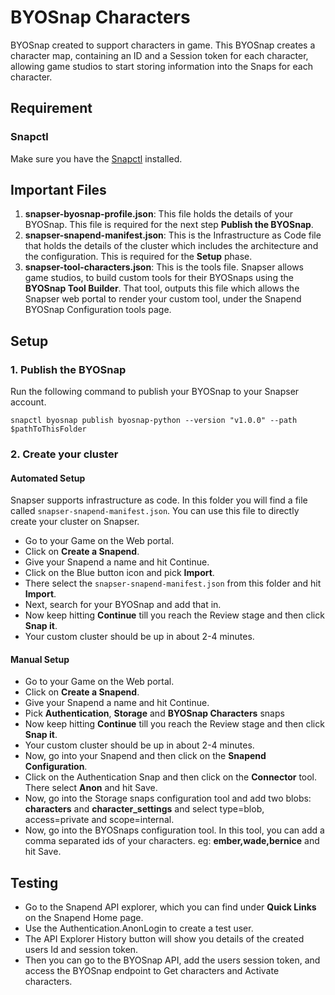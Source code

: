 # BYOSnap Characters

BYOSnap created to support characters in game. This BYOSnap creates a character map,
containing an ID and a Session token for each character, allowing game studios to start
storing information into the Snaps for each character.

## Requirement
### Snapctl
Make sure you have the [Snapctl](https://pypi.org/project/snapctl/) installed.

## Important Files
1. **snapser-byosnap-profile.json**: This file holds the details of your BYOSnap. This file is required for the next step **Publish the BYOSnap**.
2. **snapser-snapend-manifest.json**: This is the Infrastructure as Code file that holds the details of the cluster which includes the architecture and the configuration. This is required for the **Setup** phase.
3. **snapser-tool-characters.json**: This is the tools file. Snapser allows game studios, to
build custom tools for their BYOSnaps using the **BYOSnap Tool Builder**. That tool, outputs
this file which allows the Snapser web portal to render your custom tool, under the
Snapend BYOSnap Configuration tools page.

## Setup
### 1. Publish the BYOSnap
Run the following command to publish your BYOSnap to your Snapser account.
```
snapctl byosnap publish byosnap-python --version "v1.0.0" --path $pathToThisFolder
```

### 2. Create your cluster
#### Automated Setup
Snapser supports infrastructure as code. In this folder you will find a file called `snapser-snapend-manifest.json`. You can use this file to directly create your cluster on Snapser.
- Go to your Game on the Web portal.
- Click on **Create a Snapend**.
- Give your Snapend a name and hit Continue.
- Click on the Blue button icon and pick **Import**.
- There select the `snapser-snapend-manifest.json` from this folder and hit **Import**.
- Next, search for your BYOSnap and add that in.
- Now keep hitting **Continue** till you reach the Review stage and then click **Snap it**.
- Your custom cluster should be up in about 2-4 minutes.

#### Manual Setup
- Go to your Game on the Web portal.
- Click on **Create a Snapend**.
- Give your Snapend a name and hit Continue.
- Pick **Authentication**, **Storage** and **BYOSnap Characters** snaps
- Now keep hitting **Continue** till you reach the Review stage and then click **Snap it**.
- Your custom cluster should be up in about 2-4 minutes.
- Now, go into your Snapend and then click on the **Snapend Configuration**.
- Click on the Authentication Snap and then click on the **Connector** tool. There select **Anon** and hit Save.
- Now, go into the Storage snaps configuration tool and add two blobs: **characters** and
  **character_settings** and select type=blob, access=private and scope=internal.
- Now, go into the BYOSnaps configuration tool. In this tool, you can add a comma separated
  ids of your characters. eg: **ember,wade,bernice** and hit Save.

## Testing
- Go to the Snapend API explorer, which you can find under **Quick Links** on the Snapend Home page.
- Use the Authentication.AnonLogin to create a test user.
- The API Explorer History button will show you details of the created users Id and session token.
- Then you can go to the BYOSnap API, add the users session token, and access the BYOSnap endpoint to Get characters and Activate characters.
